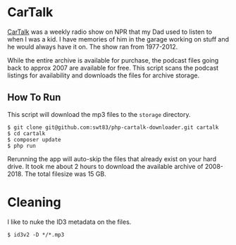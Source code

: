 # CarTalk

[CarTalk](https://en.wikipedia.org/wiki/Car_Talk) was a weekly radio show on NPR that my Dad used to listen to when I was a kid.  I have memories of him in the garage working on stuff and he would always have it on.  The show ran from 1977-2012.

While the entire archive is available for purchase, the podcast files going back to approx 2007 are available for free.  This script scans the podcast listings for availability and downloads the files for archive storage.

## How To Run

This script will download the mp3 files to the ``storage`` directory.

```
$ git clone git@github.com:swt83/php-cartalk-downloader.git cartalk
$ cd cartalk
$ composer update
$ php run
```

Rerunning the app will auto-skip the files that already exist on your hard drive.  It took me about 2 hours to download the available archive of 2008-2018.  The total filesize was 15 GB.

# Cleaning

I like to nuke the ID3 metadata on the files.

```
$ id3v2 -D */*.mp3
```